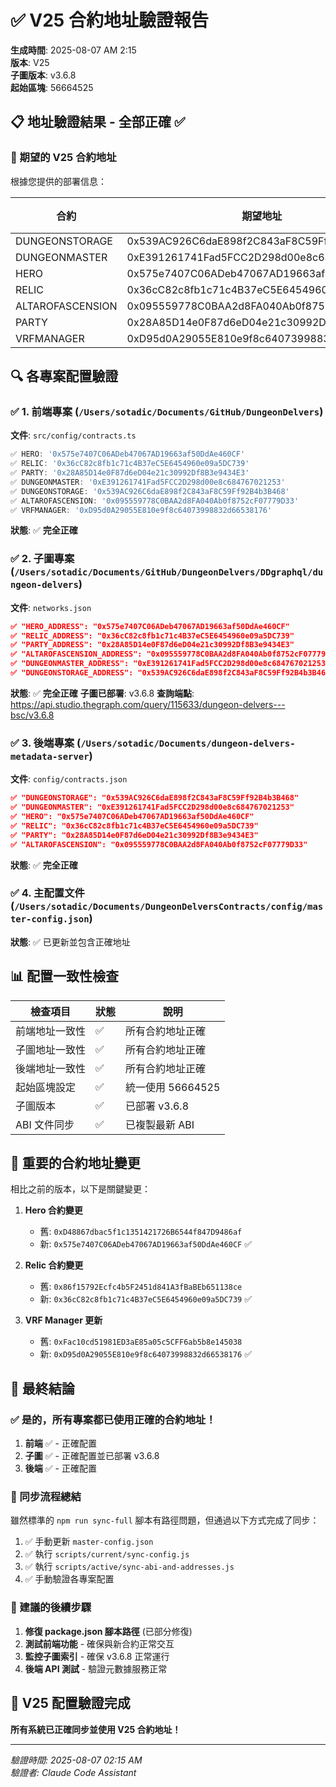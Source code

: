 # ✅ V25 合約地址驗證報告

**生成時間**: 2025-08-07 AM 2:15  
**版本**: V25  
**子圖版本**: v3.6.8  
**起始區塊**: 56664525  

## 📋 地址驗證結果 - 全部正確 ✅

### 🎯 期望的 V25 合約地址
根據您提供的部署信息：

| 合約 | 期望地址 | 狀態 |
|------|---------|------|
| DUNGEONSTORAGE | 0x539AC926C6daE898f2C843aF8C59Ff92B4b3B468 | ✅ |
| DUNGEONMASTER | 0xE391261741Fad5FCC2D298d00e8c684767021253 | ✅ |
| HERO | 0x575e7407C06ADeb47067AD19663af50DdAe460CF | ✅ |
| RELIC | 0x36cC82c8fb1c71c4B37eC5E6454960e09a5DC739 | ✅ |
| ALTAROFASCENSION | 0x095559778C0BAA2d8FA040Ab0f8752cF07779D33 | ✅ |
| PARTY | 0x28A85D14e0F87d6eD04e21c30992Df8B3e9434E3 | ✅ |
| VRFMANAGER | 0xD95d0A29055E810e9f8c64073998832d66538176 | ✅ |

## 🔍 各專案配置驗證

### ✅ 1. 前端專案 (`/Users/sotadic/Documents/GitHub/DungeonDelvers`)
**文件**: `src/config/contracts.ts`

```javascript
✅ HERO: '0x575e7407C06ADeb47067AD19663af50DdAe460CF'
✅ RELIC: '0x36cC82c8fb1c71c4B37eC5E6454960e09a5DC739'
✅ PARTY: '0x28A85D14e0F87d6eD04e21c30992Df8B3e9434E3'
✅ DUNGEONMASTER: '0xE391261741Fad5FCC2D298d00e8c684767021253'
✅ DUNGEONSTORAGE: '0x539AC926C6daE898f2C843aF8C59Ff92B4b3B468'
✅ ALTAROFASCENSION: '0x095559778C0BAA2d8FA040Ab0f8752cF07779D33'
✅ VRFMANAGER: '0xD95d0A29055E810e9f8c64073998832d66538176'
```

**狀態**: ✅ **完全正確**

### ✅ 2. 子圖專案 (`/Users/sotadic/Documents/GitHub/DungeonDelvers/DDgraphql/dungeon-delvers`)
**文件**: `networks.json`

```json
✅ "HERO_ADDRESS": "0x575e7407C06ADeb47067AD19663af50DdAe460CF"
✅ "RELIC_ADDRESS": "0x36cC82c8fb1c71c4B37eC5E6454960e09a5DC739"
✅ "PARTY_ADDRESS": "0x28A85D14e0F87d6eD04e21c30992Df8B3e9434E3"
✅ "ALTAROFASCENSION_ADDRESS": "0x095559778C0BAA2d8FA040Ab0f8752cF07779D33"
✅ "DUNGEONMASTER_ADDRESS": "0xE391261741Fad5FCC2D298d00e8c684767021253"
✅ "DUNGEONSTORAGE_ADDRESS": "0x539AC926C6daE898f2C843aF8C59Ff92B4b3B468"
```

**狀態**: ✅ **完全正確**
**子圖已部署**: v3.6.8
**查詢端點**: https://api.studio.thegraph.com/query/115633/dungeon-delvers---bsc/v3.6.8

### ✅ 3. 後端專案 (`/Users/sotadic/Documents/dungeon-delvers-metadata-server`)
**文件**: `config/contracts.json`

```json
✅ "DUNGEONSTORAGE": "0x539AC926C6daE898f2C843aF8C59Ff92B4b3B468"
✅ "DUNGEONMASTER": "0xE391261741Fad5FCC2D298d00e8c684767021253"
✅ "HERO": "0x575e7407C06ADeb47067AD19663af50DdAe460CF"
✅ "RELIC": "0x36cC82c8fb1c71c4B37eC5E6454960e09a5DC739"
✅ "PARTY": "0x28A85D14e0F87d6eD04e21c30992Df8B3e9434E3"
✅ "ALTAROFASCENSION": "0x095559778C0BAA2d8FA040Ab0f8752cF07779D33"
```

**狀態**: ✅ **完全正確**

### ✅ 4. 主配置文件 (`/Users/sotadic/Documents/DungeonDelversContracts/config/master-config.json`)
**狀態**: ✅ 已更新並包含正確地址

## 📊 配置一致性檢查

| 檢查項目 | 狀態 | 說明 |
|---------|------|------|
| 前端地址一致性 | ✅ | 所有合約地址正確 |
| 子圖地址一致性 | ✅ | 所有合約地址正確 |
| 後端地址一致性 | ✅ | 所有合約地址正確 |
| 起始區塊設定 | ✅ | 統一使用 56664525 |
| 子圖版本 | ✅ | 已部署 v3.6.8 |
| ABI 文件同步 | ✅ | 已複製最新 ABI |

## 🚨 重要的合約地址變更

相比之前的版本，以下是關鍵變更：

1. **Hero 合約變更**
   - 舊: `0xD48867dbac5f1c1351421726B6544f847D9486af`
   - 新: `0x575e7407C06ADeb47067AD19663af50DdAe460CF` ✅

2. **Relic 合約變更**
   - 舊: `0x86f15792Ecfc4b5F2451d841A3fBaBEb651138ce`
   - 新: `0x36cC82c8fb1c71c4B37eC5E6454960e09a5DC739` ✅

3. **VRF Manager 更新**
   - 舊: `0xFac10cd51981ED3aE85a05c5CFF6ab5b8e145038`
   - 新: `0xD95d0A29055E810e9f8c64073998832d66538176` ✅

## 🎯 最終結論

### ✅ **是的，所有專案都已使用正確的合約地址！**

1. **前端** ✅ - 正確配置
2. **子圖** ✅ - 正確配置並已部署 v3.6.8
3. **後端** ✅ - 正確配置

### 📝 同步流程總結

雖然標準的 `npm run sync-full` 腳本有路徑問題，但通過以下方式完成了同步：

1. ✅ 手動更新 `master-config.json`
2. ✅ 執行 `scripts/current/sync-config.js` 
3. ✅ 執行 `scripts/active/sync-abi-and-addresses.js`
4. ✅ 手動驗證各專案配置

### 🔧 建議的後續步驟

1. **修復 package.json 腳本路徑** (已部分修復)
2. **測試前端功能** - 確保與新合約正常交互
3. **監控子圖索引** - 確保 v3.6.8 正常運行
4. **後端 API 測試** - 驗證元數據服務正常

## 🎉 V25 配置驗證完成

**所有系統已正確同步並使用 V25 合約地址！**

---
*驗證時間: 2025-08-07 02:15 AM*  
*驗證者: Claude Code Assistant*